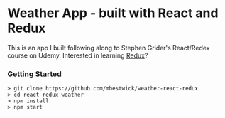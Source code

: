 # Weather App - built with React and Redux

This is an app I built following along to Stephen Grider's React/Redex course on Udemy.
Interested in learning [Redux](https://www.udemy.com/react-redux/)?

### Getting Started

```
> git clone https://github.com/mbestwick/weather-react-redux
> cd react-redux-weather
> npm install
> npm start
```
